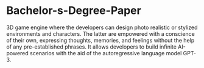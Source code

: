 # Bachelor-s-Degree-Paper
3D game engine where the developers can design photo realistic or stylized environments and characters. The latter are empowered with a conscience of their own, expressing thoughts, memories, and feelings without the help of any pre-established phrases. It allows developers to build infinite AI-powered scenarios with the aid of the autoregressive language model GPT-3.
